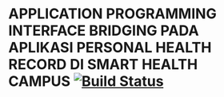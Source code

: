 # APPLICATION PROGRAMMING INTERFACE BRIDGING PADA APLIKASI PERSONAL HEALTH RECORD DI SMART HEALTH CAMPUS [![Build Status](https://travis-ci.com/sudtanj/iCare-PHR.svg?token=jy1EwjW3h2N8cLiJwLcp&branch=master)](https://travis-ci.com/sudtanj/iCare-PHR)
